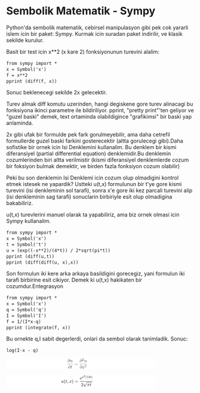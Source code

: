 # Sembolik Matematik - Sympy

Python'da sembolik matematik, cebirsel manipulasyon gibi pek cok
yararli islem icin bir paket: Sympy. Kurmak icin suradan paket
indirilir, ve klasik sekilde kurulur.

Basit bir test icin x**2 (x kare 2) fonksiyonunun turevini alalim:

```
from sympy import *
x = Symbol('x')
f = x**2
pprint (diff(f, x))
```

Sonuc beklenecegi sekilde 2x gelecektir.

Turev almak diff komutu uzerinden, hangi degiskene gore turev
alinacagi bu fonksiyona ikinci parametre ile bildiriliyor. pprint,
"pretty print"'ten geliyor ve "guzel baski" demek, text ortaminda
olabildigince "grafikimsi" bir baski yap anlaminda.

2x gibi ufak bir formulde pek fark gorulmeyebilir, ama daha cetrefil
formullerde guzel baski farkini gosterecektir (altta gorulecegi
gibi).Daha sofistike bir ornek icin Isi Denklemini kullanalim. Bu
denklem bir kismi diferansiyel (partial differential equation)
denklemidir.Bu denklemin cozumlerinden biri altta verilmistir (kismi
diferansiyel denklemlerde cozum bir foksiyon bulmak demektir, ve
birden fazla fonksiyon cozum olabilir)

Peki bu son denklemin Isi Denklemi icin cozum olup olmadigini kontrol
etmek istesek ne yapardik?  Ustteki u(t,x) formulunun bir t'ye gore
kismi turevini (isi denkleminin sol tarafi), sonra x'e gore iki kez
parcali turevini alip (isi denkleminin sag tarafi) sonuclarin
birbiriyle esit olup olmadigina bakabiliriz.

u(t,x) turevlerini manuel olarak ta yapabiliriz, ama biz ornek olmasi
icin Sympy kullanalim.

```
from sympy import *
x = Symbol('x')
t = Symbol('t')
u = (exp((-x**2)/(4*t)) / 2*sqrt(pi*t))
pprint (diff(u,t))
pprint (diff(diff(u, x),x))
```

Son formulun iki kere arka arkaya basildigini gorecegiz, yani formulun
iki tarafi birbirine esit cikiyor. Demek ki u(t,x) hakikaten bir
cozumdur.Entegrasyon

```
from sympy import *
x = Symbol('x')
q = Symbol('q')
I = Symbol('I')
f = 1/(I*x-q)
pprint (integrate(f, x))
```

Bu ornekte q,I sabit degerlerdi, onlari da sembol olarak
tanimladik. Sonuc:

```
log(I⋅x - q)
```

![](heat.png)

![](heat_sol.png)

